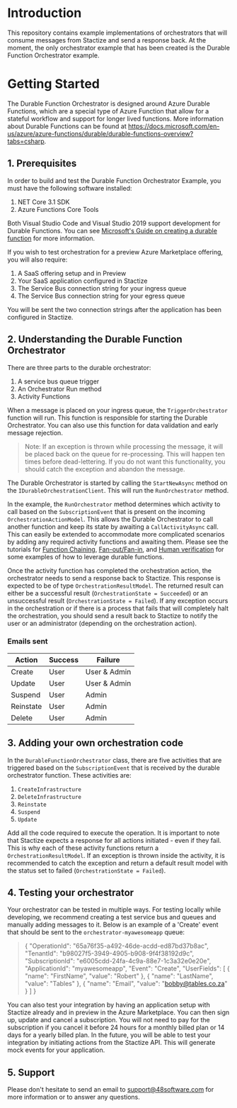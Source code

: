 
# Introduction

This repository contains example implementations of orchestrators that will consume messages from Stactize and send a response back.
At the moment, the only orchestrator example that has been created is the Durable Function Orchestrator example. 
  

# Getting Started

The Durable Function Orchestrator is designed around Azure Durable Functions, which are a special type of Azure Function that allow for a stateful workflow and support for longer lived functions. More information about Durable Functions can be found at https://docs.microsoft.com/en-us/azure/azure-functions/durable/durable-functions-overview?tabs=csharp.

## 1. Prerequisites
In order to build and test the Durable Function Orchestrator Example, you must have the following software installed:

 1. NET Core 3.1 SDK
 2. Azure Functions Core Tools

Both Visual Studio Code and Visual Studio 2019 support development for Durable Functions. You can see [Microsoft's Guide on creating a durable function](https://docs.microsoft.com/en-us/azure/azure-functions/durable/durable-functions-create-first-csharp?pivots=code-editor-vscode) for more information.

If you wish to test orchestration for a preview Azure Marketplace offering, you will also require:
1. A SaaS offering setup and in Preview
2. Your SaaS application configured in Stactize
3. The Service Bus connection string for your ingress queue
4. The Service Bus connection string for your egress queue

You will be sent the two connection strings after the application has been configured in Stactize.

## 2. Understanding the Durable Function Orchestrator
There are three parts to the durable orchestrator: 
1. A service bus queue trigger 
2. An Orchestrator Run method
3. Activity Functions

When a message is placed on your ingress queue, the `TriggerOrchestrator` function will run. This function is responsible for starting the Durable Orchestrator. You can also use this function for data validation and early message rejection. 

> Note: If an exception is thrown while processing the message, it will be placed back on the queue for re-processing. This will happen ten times before dead-lettering. If you do not want this functionality, you should catch the exception and abandon the message.

The Durable Orchestrator is started by calling the `StartNewAsync` method on the `IDurableOrchestrationClient`. This will run the `RunOrchestrator` method.

In the example, the `RunOrchestrator` method determines which activity to call based on the `SubscriptionEvent` that is present on the incoming `OrchestrationActionModel`. This allows the Durable Orchestrator to call another function and keep its state by awaiting a `CallActivityAsync` call. This can easily be extended to accommodate more complicated scenarios by adding any required activity functions and awaiting them. Please see the tutorials for [Function Chaining](https://docs.microsoft.com/en-us/azure/azure-functions/durable/durable-functions-sequence?tabs=csharp), [Fan-out/Fan-in](https://docs.microsoft.com/en-us/azure/azure-functions/durable/durable-functions-cloud-backup?tabs=csharp), and [Human verification](https://docs.microsoft.com/en-us/azure/azure-functions/durable/durable-functions-phone-verification?tabs=csharp) for some examples of how to leverage durable functions.

Once the activity function has completed the orchestration action, the orchestrator needs to send a response back to Stactize. This response is expected to be of type `OrchestrationResultModel`. The returned result can either be a successful result (`OrchestrationState = Succeeded`) or an unsuccessful result (`OrchestrationState = Failed`). If any exception occurs in the orchestration or if there is a process that fails that will completely halt the orchestration, you should send a result back to Stactize to notify the user or an administrator (depending on the orchestration action). 
### Emails sent 
| Action   | Success | Failure      | 
| --       | --      | --           |
| Create   | User    | User & Admin |
| Update   | User    | User & Admin |
| Suspend  | User    | Admin        |
| Reinstate| User    | Admin        |
| Delete   | User    | Admin        |

## 3. Adding your own orchestration code
In the `DurableFunctionOrchestrator` class, there are five activities that are triggered based on the `SubscriptionEvent` that is received by the durable orchestrator function. These activities are:

 1. `CreateInfrastructure`
 2. `DeleteInfrastructure`
 3. `Reinstate`
 4. `Suspend`
 5. `Update`

Add all the code required to execute the operation.
It is important to note that Stactize expects a response for all actions initiated - even if they fail. This is why each of these activity functions return a `OrchestrationResultModel`. If an exception is thrown inside the activity, it is recommended to catch the exception and return a default result model with the status set to failed (`OrchestrationState = Failed`).

## 4. Testing your orchestrator
Your orchestrator can be tested in multiple ways. For testing locally while developing, we recommend creating a test service bus and queues and manually adding messages to it. Below is an example of a 'Create' event that should be sent to the `orchestrator-myawesomeapp` queue:

> {
    "OperationId": "65a76f35-a492-46de-acdd-ed87bd37b8ac",
    "TenantId": "b98027f5-3949-4905-b908-9f4f38192d9c",
    "SubscriptionId": "e6005cdd-24fa-4c9a-88e7-1c3a32e0e20e",
    "ApplicationId": "myawesomeapp",
    "Event": "Create",
    "UserFields": [
        {
            "name": "FirstName",
            "value": "Robert"
        },
        {
            "name": "LastName",
            "value": "Tables"
        },
        {
            "name": "Email",
            "value": "bobby@tables.co.za"
        }
    ]
}

You can also test your integration by having an application setup with Stactize already and in preview in the Azure Marketplace. You can then sign up, update and cancel a subscription. You will not need to pay for the subscription if you cancel it before 24 hours for a monthly billed plan or 14 days for a yearly billed plan.
In the future, you will be able to test your integration by initiating actions from the Stactize API. This will generate mock events for your application. 

## 5. Support
Please don't hesitate to send an email to support@48software.com for more information or to answer any questions.